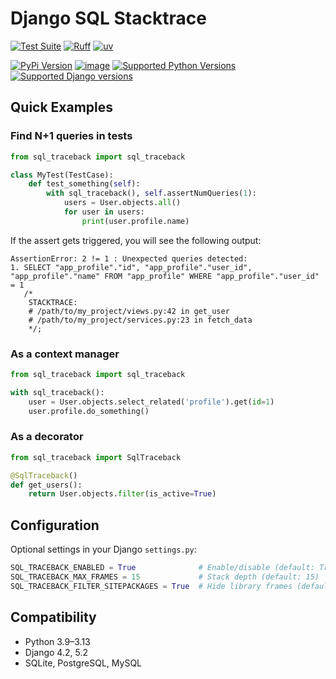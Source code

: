 # Django SQL Stacktrace

[![Test Suite](https://github.com/jvacek/django-traceback-in-sql/actions/workflows/test.yml/badge.svg)](https://github.com/jvacek/django-traceback-in-sql/actions/workflows/test.yml)
[![Ruff](https://img.shields.io/endpoint?url=https://raw.githubusercontent.com/astral-sh/ruff/main/assets/badge/v2.json)](https://github.com/astral-sh/ruff)
[![uv](https://img.shields.io/endpoint?url=https://raw.githubusercontent.com/astral-sh/uv/main/assets/badge/v0.json)](https://github.com/astral-sh/uv)

[![PyPi Version](https://img.shields.io/pypi/v/django-traceback-in-sql.svg)](https://pypi.python.org/pypi/django-traceback-in-sql)
[![image](https://img.shields.io/pypi/l/django-traceback-in-sql.svg)](https://github.com/astral-sh/django-traceback-in-sql/blob/main/LICENSE)
[![Supported Python Versions](https://img.shields.io/pypi/pyversions/django-traceback-in-sql.svg)](https://pypi.python.org/pypi/django-traceback-in-sql)
[![Supported Django versions](https://img.shields.io/pypi/frameworkversions/django/django-traceback-in-sql)](https://pypi.python.org/pypi/django-traceback-in-sql)

## Quick Examples

### Find N+1 queries in tests

```python
from sql_traceback import sql_traceback

class MyTest(TestCase):
    def test_something(self):
        with sql_traceback(), self.assertNumQueries(1):
            users = User.objects.all()
            for user in users:
                print(user.profile.name)
```

If the assert gets triggered, you will see the following output:

```text
AssertionError: 2 != 1 : Unexpected queries detected:
1. SELECT "app_profile"."id", "app_profile"."user_id", "app_profile"."name" FROM "app_profile" WHERE "app_profile"."user_id" = 1
   /*
    STACKTRACE:
    # /path/to/my_project/views.py:42 in get_user
    # /path/to/my_project/services.py:23 in fetch_data
    */;
```

### As a context manager

```python
from sql_traceback import sql_traceback

with sql_traceback():
    user = User.objects.select_related('profile').get(id=1)
    user.profile.do_something()
```

### As a decorator

```python
from sql_traceback import SqlTraceback

@SqlTraceback()
def get_users():
    return User.objects.filter(is_active=True)
```

## Configuration

Optional settings in your Django `settings.py`:

```python
SQL_TRACEBACK_ENABLED = True              # Enable/disable (default: True)
SQL_TRACEBACK_MAX_FRAMES = 15             # Stack depth (default: 15)
SQL_TRACEBACK_FILTER_SITEPACKAGES = True  # Hide library frames (default: True)
```

## Compatibility

- Python 3.9–3.13
- Django 4.2, 5.2
- SQLite, PostgreSQL, MySQL
